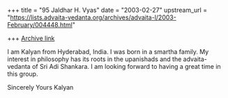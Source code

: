 +++
title = "95 Jaldhar H. Vyas"
date = "2003-02-27"
upstream_url = "https://lists.advaita-vedanta.org/archives/advaita-l/2003-February/004448.html"

+++
[Archive link](https://lists.advaita-vedanta.org/archives/advaita-l/2003-February/004448.html)

I am Kalyan from Hyderabad, India. I was born in a smartha family. My
interest in philosophy has its roots in the upanishads and the
advaita-vedanta of Sri Adi Shankara. I am looking forward to having a great
time in this group.

Sincerely Yours
Kalyan

